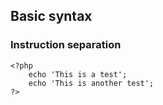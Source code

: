 ## Basic syntax

### Instruction separation

```
<?php
    echo 'This is a test';
    echo 'This is another test';
?>
```
